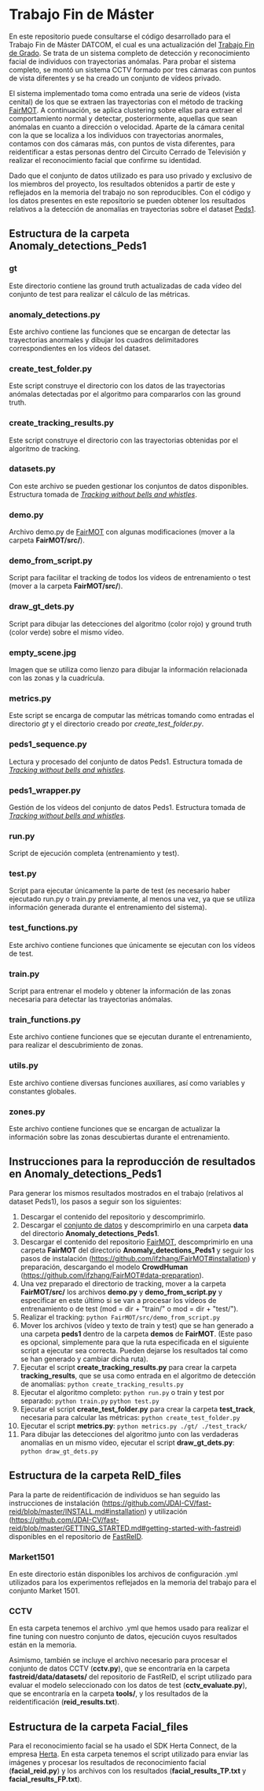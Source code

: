# Trabajo Fin de Máster

En este repositorio puede consultarse el código desarrollado para el Trabajo Fin de Máster DATCOM, el cual es una actualización del [Trabajo Fin de Grado](https://github.com/laurahernandezm/TFG). Se trata de un sistema completo de detección y reconocimiento facial de individuos con trayectorias anómalas. Para probar el sistema completo, se montó un sistema CCTV formado por tres cámaras con puntos de vista diferentes y se ha creado un conjunto de vídeos privado. 

El sistema implementado toma como entrada una serie de vídeos (vista cenital) de los que se extraen las trayectorias con el método de tracking [FairMOT](https://github.com/ifzhang/FairMOT). A continuación, se aplica clustering sobre ellas para extraer el comportamiento normal y detectar, posteriormente, aquellas que sean anómalas en cuanto a dirección o velocidad. Aparte de la cámara cenital con la que se localiza a los individuos con trayectorias anormales, contamos con dos cámaras más, con puntos de vista diferentes, para reidentificar a estas personas dentro del Circuito Cerrado de Televisión y realizar el reconocimiento facial que confirme su identidad.

Dado que el conjunto de datos utilizado es para uso privado y exclusivo de los miembros del proyecto, los resultados obtenidos a partir de este y reflejados en la memoria del trabajo no son reproducibles. Con el código y los datos presentes en este repositorio se pueden obtener los resultados relativos a la detección de anomalías en trayectorias sobre el dataset [Peds1](https://drive.google.com/file/d/1l1XBHSr_XLlmGJRs_UrvZ0ExcGDDjzKI/view?usp=sharing).

## Estructura de la carpeta Anomaly_detections_Peds1

### gt

Este directorio contiene las ground truth actualizadas de cada vídeo del conjunto de test para realizar el cálculo de las métricas.

### anomaly_detections.py

Este archivo contiene las funciones que se encargan de detectar las trayectorias anormales y dibujar los cuadros delimitadores correspondientes en los vídeos del dataset.

### create_test_folder.py

Este script construye el directorio con los datos de las trayectorias anómalas detectadas por el algoritmo para compararlos con las ground truth.

### create_tracking_results.py

Este script construye el directorio con las trayectorias obtenidas por el algoritmo de tracking.

### datasets.py

Con este archivo se pueden gestionar los conjuntos de datos disponibles. Estructura tomada de [_Tracking without bells and whistles_](https://github.com/phil-bergmann/tracking_wo_bnw).

### demo.py

Archivo demo.py de [FairMOT](https://github.com/ifzhang/FairMOT) con algunas modificaciones (mover a la carpeta **FairMOT/src/**).

### demo_from_script.py

Script para facilitar el tracking de todos los vídeos de entrenamiento o test (mover a la carpeta **FairMOT/src/**).

### draw_gt_dets.py

Script para dibujar las detecciones del algoritmo (color rojo) y ground truth (color verde) sobre el mismo vídeo.

### empty_scene.jpg

Imagen que se utiliza como lienzo para dibujar la información relacionada con las zonas y la cuadrícula.

### metrics.py

Este script se encarga de computar las métricas tomando como entradas el directorio _gt_ y el directorio creado por _create_test_folder.py_.

### peds1_sequence.py

Lectura y procesado del conjunto de datos Peds1. Estructura tomada de [_Tracking without bells and whistles_](https://github.com/phil-bergmann/tracking_wo_bnw).

### peds1_wrapper.py

Gestión de los vídeos del conjunto de datos Peds1. Estructura tomada de [_Tracking without bells and whistles_](https://github.com/phil-bergmann/tracking_wo_bnw).

### run.py

Script de ejecución completa (entrenamiento y test).

### test.py

Script para ejecutar únicamente la parte de test (es necesario haber ejecutado run.py o train.py previamente, al menos una vez, ya que se utiliza información generada durante el entrenamiento del sistema).

### test_functions.py

Este archivo contiene funciones que únicamente se ejecutan con los vídeos de test.

### train.py

Script para entrenar el modelo y obtener la información de las zonas necesaria para detectar las trayectorias anómalas.

### train_functions.py

Este archivo contiene funciones que se ejecutan durante el entrenamiento, para realizar el descubrimiento de zonas.

### utils.py

Este archivo contiene diversas funciones auxiliares, así como variables y constantes globales.

### zones.py

Este archivo contiene funciones que se encargan de actualizar la información sobre las zonas descubiertas durante el entrenamiento.

## Instrucciones para la reproducción de resultados en Anomaly_detections_Peds1

Para generar los mismos resultados mostrados en el trabajo (relativos al dataset Peds1), los pasos a seguir son los siguientes:

1.  Descargar el contenido del repositorio y descomprimirlo.
2.  Descargar el [conjunto de datos](https://drive.google.com/file/d/1l1XBHSr_XLlmGJRs_UrvZ0ExcGDDjzKI/view?usp=sharing) y descomprimirlo en una carpeta **data** del directorio **Anomaly_detections_Peds1**.
3.  Descargar el contenido del repositorio [FairMOT](https://github.com/ifzhang/FairMOT), descomprimirlo en una carpeta **FairMOT** del directorio **Anomaly_detections_Peds1** y seguir los pasos de instalación (https://github.com/ifzhang/FairMOT#installation) y preparación, descargando el modelo **CrowdHuman** (https://github.com/ifzhang/FairMOT#data-preparation).
4.  Una vez preparado el directorio de tracking, mover a la carpeta **FairMOT/src/** los archivos **demo.py** y **demo_from_script.py** y especificar en este último si se van a procesar los vídeos de entrenamiento o de test (mod = dir + "train/" o mod = dir + "test/").
5.  Realizar el tracking: `python FairMOT/src/demo_from_script.py`
6.  Mover los archivos (vídeo y texto de train y test) que se han generado a una carpeta **peds1** dentro de la carpeta **demos** de **FairMOT**. (Este paso es opcional, simplemente para que la ruta especificada en el siguiente script a ejecutar sea correcta. Pueden dejarse los resultados tal como se han generado y cambiar dicha ruta).
7.  Ejecutar el script **create_tracking_results.py** para crear la carpeta **tracking_results**, que se usa como entrada en el algoritmo de detección de anomalías: `python create_tracking_results.py`
8.  Ejecutar el algoritmo completo: `python run.py` o train y test por separado: `python train.py` `python test.py`
9.  Ejecutar el script **create_test_folder.py** para crear la carpeta **test_track**, necesaria para calcular las métricas: `python create_test_folder.py`
10. Ejecutar el script **metrics.py**: `python metrics.py ./gt/ ./test_track/`
11. Para dibujar las detecciones del algoritmo junto con las verdaderas anomalías en un mismo vídeo, ejecutar el script **draw_gt_dets.py**: `python draw_gt_dets.py`

## Estructura de la carpeta ReID_files

Para la parte de reidentificación de individuos se han seguido las instrucciones de instalación (https://github.com/JDAI-CV/fast-reid/blob/master/INSTALL.md#installation) y utilización (https://github.com/JDAI-CV/fast-reid/blob/master/GETTING_STARTED.md#getting-started-with-fastreid) disponibles en el repositorio de [FastReID](https://github.com/JDAI-CV/fast-reid). 

### Market1501

En este directorio están disponibles los archivos de configuración .yml utilizados para los experimentos reflejados en la memoria del trabajo para el conjunto Market 1501. 

### CCTV

En esta carpeta tenemos el archivo .yml que hemos usado para realizar el fine tuning con nuestro conjunto de datos, ejecución cuyos resultados están en la memoria.

Asimismo, también se incluye el archivo necesario para procesar el conjunto de datos CCTV (**cctv.py**), que se encontraría en la carpeta **fastreid/data/datasets/** del repositorio de FastReID, el script utilizado para evaluar el modelo seleccionado con los datos de test (**cctv_evaluate.py**), que se encontraría en la carpeta **tools/**, y los resultados de la reidentificación (**reid_results.txt**).

## Estructura de la carpeta Facial_files

Para el reconocimiento facial se ha usado el SDK Herta Connect, de la empresa [Herta](https://hertasecurity.com/es/). En esta carpeta tenemos el script utilizado para enviar las imágenes y procesar los resultados de reconocimiento facial (**facial_reid.py**) y los archivos con los resultados (**facial_results_TP.txt** y **facial_results_FP.txt**).
